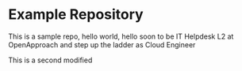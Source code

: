 # Example Repository
This is a sample repo, hello world, hello soon to be IT Helpdesk L2 at OpenApproach and step up the ladder as Cloud Engineer

This is a second modified